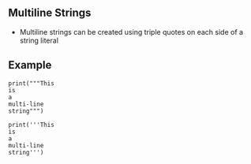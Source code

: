 ## Multiline Strings
- Multiline strings can be created using triple quotes on each side of a string literal

## Example
    print("""This
    is
    a
    multi-line
    string""")

    print('''This
    is
    a
    multi-line
    string''')